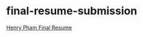 # final-resume-submission

<!--- In the text below, please replace "Your Name" with your name, and provide a link to your resume in the parenthesis. --->

[Henry Pham Final Resume](https://drive.google.com/file/d/1gd4ivD9yzy5RXT6Jsw3Xke1JBM5ZAGmL/view?usp=drive_link)
